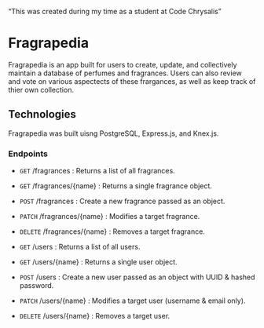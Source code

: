 “This was created during my time as a student at Code Chrysalis”

# Fragrapedia
Fragrapedia is an app built for users to create, update, and collectively maintain a database of perfumes and fragrances. Users can also review and vote on various aspectects of these frargances, as well as keep track of thier own collection.

## Technologies
Fragrapedia was built uisng PostgreSQL, Express.js, and Knex.js.

### Endpoints
- `GET` /fragrances : Returns a list of all fragrances.
- `GET` /fragrances/{name} : Returns a single fragrance object.
- `POST` /fragrances : Create a new fragrance passed as an object.
- `PATCH` /fragrances/{name} : Modifies a target fragrance.
- `DELETE` /fragrances/{name} : Removes a target fragrance.

- `GET` /users : Returns a list of all users.
- `GET` /users/{name} : Returns a single user object.
- `POST` /users : Create a new user passed as an object with UUID & hashed password.
- `PATCH` /users/{name} : Modifies a target user (username & email only).
- `DELETE` /users/{name} : Removes a target user.